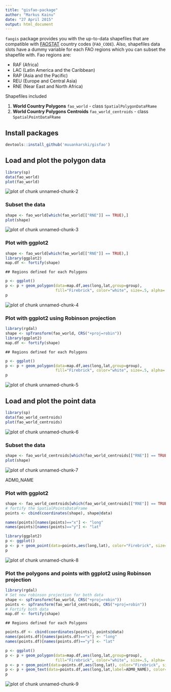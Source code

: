 ```yaml
---
title: "gisfao-package"
author: "Markus Kainu"
date: "27 April 2015"
output: html_document
---
```


`faogis` package provides you with the up-to-data shapefiles that are compatible with [FAOSTAT](http://faostat.fao.org/) country codes (`FAO_CODE`). Also, shapefiles data slots have a dummy variable for each FAO regions which you can subset the shapefile with. Fao regions are:

- RAF (Africa)
- LAC (Latin America and the Caribbean)
- RAP (Asia and the Pacific)
- REU (Europe and Central Asia)
- RNE (Near East and North Africa)

Shapefiles included

1. **World Country Polygons** `fao_world` - class `SpatialPolygonDataFRame`
2. **World Country Polygons Centroids** `fao_world_centroids` - class `SpatialPointDataFRame`

<!--
There are no function  only one function `load_fao_shape` that requires one attribute `region` that accept the fao regions as values. Default is `world` that returns the shapefile as whole.
-->


## Install packages


```r
devtools::install_github('muuankarski/gisfao')
```


## Load and plot the polygon data



```r
library(sp)
data(fao_world)
plot(fao_world)
```

![plot of chunk unnamed-chunk-2](figure/unnamed-chunk-2-1.png) 


### Subset the data



```r
shape <- fao_world[which(fao_world[["RNE"]] == TRUE),]
plot(shape)
```

![plot of chunk unnamed-chunk-3](figure/unnamed-chunk-3-1.png) 


### Plot with ggplot2



```r
shape <- fao_world[which(fao_world[["RNE"]] == TRUE),]
library(ggplot2)
map.df <- fortify(shape)
```

```
## Regions defined for each Polygons
```

```r
p <- ggplot()
p <- p + geom_polygon(data=map.df,aes(long,lat,group=group), 
                      fill="Firebrick", color="white", size=.5, alpha=.5)
p
```

![plot of chunk unnamed-chunk-4](figure/unnamed-chunk-4-1.png) 

### Plot with ggplot2 using Robinson projection


```r
library(rgdal)
shape <- spTransform(fao_world, CRS("+proj=robin"))
library(ggplot2)
map.df <- fortify(shape)
```

```
## Regions defined for each Polygons
```

```r
p <- ggplot()
p <- p + geom_polygon(data=map.df,aes(long,lat,group=group), 
                      fill="Firebrick", color="white", size=.5, alpha=.5)
p
```

![plot of chunk unnamed-chunk-5](figure/unnamed-chunk-5-1.png) 


## Load and plot the point data



```r
library(sp)
data(fao_world_centroids)
plot(fao_world_centroids)
```

![plot of chunk unnamed-chunk-6](figure/unnamed-chunk-6-1.png) 


### Subset the data



```r
shape <- fao_world_centroids[which(fao_world_centroids[["RNE"]] == TRUE),]
plot(shape)
```

![plot of chunk unnamed-chunk-7](figure/unnamed-chunk-7-1.png) 

ADM0_NAME
### Plot with ggplot2



```r
shape <- fao_world_centroids[which(fao_world_centroids[["RNE"]] == TRUE),]
# fortify the SpatialPointsDataFrame
points <- cbind(coordinates(shape), shape@data)

names(points)[names(points)=="x"] <- "long"
names(points)[names(points)=="y"] <- "lat"

library(ggplot2)
p <- ggplot()
p <- p + geom_point(data=points,aes(long,lat), color="Firebrick", size=3, color="Firebrick")
p
```

![plot of chunk unnamed-chunk-8](figure/unnamed-chunk-8-1.png) 

### Plot the polygons and points with ggplot2 using Robinson projection


```r
library(rgdal)
# Set new robinson projection for both data
shape <- spTransform(fao_world, CRS("+proj=robin"))
points <- spTransform(fao_world_centroids, CRS("+proj=robin"))
# Fortify both data
map.df <- fortify(shape)
```

```
## Regions defined for each Polygons
```

```r
points.df <- cbind(coordinates(points), points@data)
names(points.df)[names(points.df)=="x"] <- "long"
names(points.df)[names(points.df)=="y"] <- "lat"

p <- ggplot()
p <- p + geom_polygon(data=map.df,aes(long,lat,group=group), 
                      fill="Firebrick", color="white", size=.5, alpha=.5)
p <- p + geom_point(data=points.df,aes(long,lat), color="Firebrick", size=3, color="Firebrick")
p <- p + geom_text(data=points.df,aes(long,lat,label=ADM0_NAME), color="Dim Grey", size=3)
p
```

![plot of chunk unnamed-chunk-9](figure/unnamed-chunk-9-1.png) 

